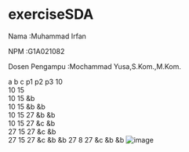 # exerciseSDA

Nama  :Muhammad Irfan

NPM   :G1A021082

Dosen Pengampu  :Mochammad Yusa,S.Kom.,M.Kom.


a	b	c	p1	p2	p3
10					
10	15				
10	15		&b		
10	15		&b	&b	
10	15	27	&b	&b	
10	15	27	&c	&b	
27	15	27	&c	&b	
27	15	27	&c	&b	&b
27	8	27	&c	&b	&b
![image](https://user-images.githubusercontent.com/95563743/155887764-c271a15f-04d3-4981-bee6-e32301041bb7.png)
